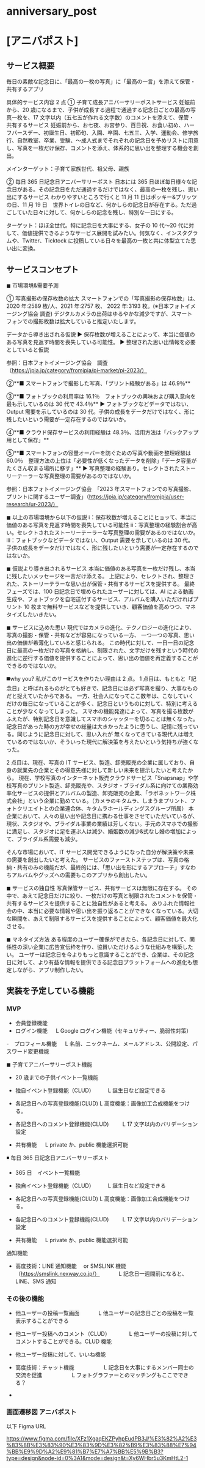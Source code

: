 # anniversary_post

# [アニバポスト]

## サービス概要

毎日の素敵な記念日に、「最高の一枚の写真」に「最高の一言」を添えて保管・共有するアプリ

具体的サービス内容 2 点
① 子育て成長アニバーサリーポストサービス
妊娠前から、20 歳になるまで、子供が成長する過程で通過する記念日ごとの最高の写真一枚を、17 文字以内（五七五が作れる文字数）のコメントを添えて、保管・共有するサービス
妊娠前から、お七夜、お宮参り、百日祝、お食い初め、ハーフバースデー、初誕生日、初節句、入園、卒園、七五三、入学、運動会、修学旅行、自然教室、卒業、受験、〜成人式までそれぞれの記念日を予めリストに用意し、写真を一枚だけ保存、コメントを添え、体系的に思い出を整理する機会を創出。

メインターゲット：子育て家族世代、祖父母、親族

② 毎日 365 日記念日アニバーサリーポスト
日本には 365 日ほぼ毎日様々な記念日がある。その記念日をただ通過するだけではなく、最高の一枚を残し、思い出にするサービス
わかりやすいところで行くと 11 月 11 日はポッキー&プリッツの日、11 月 19 日　世界トイレの日など、何かしらの記念日が存在する。ただ過ごしていた日々に対して、何かしらの記念を残し、特別な一日にする。

ターゲット：ほぼ全世代。特に記念日を大事にする、女子の 10 代〜20 代に対して、価値提供できるようなサービス展開を試みたい。何気なく、インスタグラムや、Twitter、Ticktock に投稿している日々を最高の一枚と共に体型立てた思い出に変換。

## サービスコンセプト

◼︎ 市場環境&需要予測

① 写真撮影の保存枚数の拡大
スマートフォンでの「写真撮影の保存枚数」は、2020 年:2589 枚/人、2021 年:2757 枚、 2022 年:3193 枚。(※日本フォトイメージング協会 調査) デジタルカメラの出荷はゆるやかな減少ですが、スマート フォンでの撮影枚数は拡大していると推定いたします。

データから導き出される仮説
▶︎ 保存枚数が増えることによって、本当に価値のある写真を見返す時間を喪失している可能性。
▶︎ 整理された思い出情報を必要としていると仮説

参照：日本フォトイメージング協会　調査（https://jpia.jp/category/fromjpia/pi-market/pi-2023/）

②**■ スマートフォンで撮影した写真、「プリント経験がある」は 46.9％**

③**■ フォトブックの利用率は 16.1％　フォトブックの興味および購入意向を最も示しているのは 30 代で 43.4％**
▶︎ フォトブックなどデータではない、Output 需要を示しているのは 30 代。子供の成長をデータだけではなく、形に残したいという需要が一定存在するのではないか。

④**■ クラウド保存サービスの利用経験は 48.3％、活用方法は「バックアップ用として保存」**

⑤**■ スマートフォンの容量オーバーを防ぐための写真や動画を整理経験は 60.0％　整理方法の上位は「必要性が低くなったデータを削除」「データ容量がたくさん収まる場所に移す」**
▶︎ 写真整理の経験あり。セレクトされたストーリーテーラーな写真整理の需要があるのではないか。

参照：日本フォトイメージング協会　「2023 年スマートフォンでの写真撮影、プリントに関するユーザー調査」（https://jpia.jp/category/fromjpia/user-research/ur-2023/）

◼︎ 以上の市場環境から以下の仮説
ⅰ：保存枚数が増えることにヒョッて、本当に価値のある写真を見返す時間を喪失している可能性
ⅱ：写真整理の経験割合が高い。セレクトされたストーリーテーラーな写真整理の需要があるのではないか。
ⅲ：フォトブックなどデータではない、Output 需要を示しているのは 30 代。子供の成長をデータだけではなく、形に残したいという需要が一定存在するのではないか。

◼︎ 仮説より導き出されるサービス
本当に価値のある写真を一枚だけ残し、本当に残したいメッセージを一言だけ添える。
上記により、セレクトされ、整理された、ストーリーテラーな思い出が保管・共有するサービスを提供する。
最終フェーズでは、100 日記念日で埋められたユーザーに対しては、AI による動画生成や、フォトブックを自宅送付するサービス、アルバムを購入いただければプリント 10 枚まで無料サービスなどを提供していき、顧客価値を高めつつ、マネタイズしたいきたい。

◼︎ サービスに込めた思い
現代ではカメラの進化、テクノロジーの進化により、写真の撮影・保管・共有などが容易になっている一方、
一つ一つの写真、思い出の価値が希薄化していると感じられる。
この時代に対して、一日一日の記念日に最高の一枚だけの写真を格納し、制限された、文字だけを残すという時代の進化に逆行する価値を提供することによって、思い出の価値を再定義することができるのではないか。

◼️why you?
私がこのサービスを作りたい理由は 2 点。
1 点目は、もともと「記念日」と呼ばれるものがとても好きで、記念日には必ず写真を撮り、大事なものだと捉えていたからである。
一方、社会人になってここ数年は、こなしていくだけの毎日になっていることが多く、記念日というものに対して、特別に考えることが少なくなってしまった。
スマホの機能発達によって、写真を撮る枚数がふえたが、特別記念日を意識してスマホのシャッターを切ることは無くなった。
記念日があった時の方が幸せの総量は大きかったように思うし、記憶に残っている。同じように記念日に対して、思い入れが
無くなってきている現代人は増えているのではないか、そういった現代に解決策を与えたいという気持ちが強くなった。

2 点目は、現在、写真の IT サービス、製造、卸売販売の企業に属しており、自身の就業先の企業とその得意先様に対して新しい未来を提示したいと考えたから。
現在、学校写真のインターネット販売クラウドサービス「Snapsnap」や学校写真のプリント製造、卸売販売や、スタジオ・ブライダル系に向けての業務効率化サービスの提供とアルバムの製造、卸売販売の企業、「ラボネットワーク株式会社」という企業に勤めている。（カメラのキタムラ、しまうまプリント、フォトクリエイトとの企業連合体、キタムラホールディングスグループ所属）
本企業において、人々の思い出や記念日に携わる仕事をさせていただいているが、現状、スタジオや、ブライダル事業の業績は芳しくない。手元のスマホでの撮影に満足し、スタジオに足を運ぶ人は減少、婚姻数の減少&式なし婚の増加によって、ブライダル系需要も減少。

そんな市場において、IT サービス開発できるようになった自分が解決策や未来の需要を創出したいと考えた。
サービスのファーストステップは、写真の格納・共有のみの機能だが、最終的には、「思い出を形にするアプローチ」すなわちアルバムやグッズへの需要もこのアプリから創出したい。

◼︎ サービスの独自性
写真保管サービス、共有サービスは無限に存在する。
その中で、あえて記念日だけに絞り、一枚だけの写真と制限されたコメントを保管・共有するサービスを提供することに独自性があると考える。
ありふれた情報社会の中、本当に必要な情報や思い出を振り返ることができなくなっている。大切な瞬間を、あえて制限するサービスを提供することによって、顧客価値を最大化させる。

◼︎ マネタイズ方法
ある程度のユーザー確保ができたら、各記念日に対して、関係性の深い企業に広告宣伝枠を作り、協賛いただけるような仕組みを構築したい。
ユーザーは記念日を今よりもっと意識することができ、企業は、その記念日に対して、より有益な情報を提供できる記念日プラットフォームへの進化も想定しながら、アプリ制作したい。

## 実装を予定している機能

### MVP

- 会員登録機能
- ログイン機能
  　 L Google ログイン機能（セキュリティー、脆弱性対策）

-　プロフィール機能
　 L 名前、ニックネーム、メールアドレス、公開設定、パスワード変更機能

◼︎ 子育てアニバーサリーポスト機能

- 20 歳までの子供イベント一覧機能

- 独自イベント登録機能（CLUD）
  　　 L 誕生日など設定できる

- 各記念日への写真登録機能(CLUD)
  L 高度機能：画像加工合成機能をつける。

- 各記念日へのコメント登録機能(CLUD)
  　　 L 17 文字以内のバリデーション設定
- 共有機能
  　 L private か、public 機能選択可能

◾️ 毎日 365 日記念日アニバーサリーポスト

- 365 日　イベント一覧機能

- 独自イベント登録機能（CLUD）
  　　 L 誕生日など設定できる

- 各記念日への写真登録機能(CLUD)
  L 高度機能：画像加工合成機能をつける。

- 各記念日へのコメント登録機能(CLUD)
  　　 L 17 文字以内のバリデーション設定
- 共有機能
  　 L private か、public 機能選択可能

通知機能

- 高度技術：LINE 通知機能　 or SMSLINK 機能（https://smslink.nexway.co.jp/）
  　　　 L 記念日一週間前になると、LINE、SMS 通知

### その後の機能

- 他ユーザーの投稿一覧画面
  　　　 L 他ユーザーの記念日ごとの投稿を一覧表示することができる

- 他ユーザー投稿へのコメント（CLUD）
  　　　 L 他ユーザーの投稿に対してコメントすることができる。CLUD 機能

- 他ユーザー投稿に対して、いいね機能

- 高度技術：チャット機能
  　　　　　 L 記念日を大事にするメンバー同士の交流を促進
  　　　　　 L フォトグラファーとのマッチングもここでできる？

-

### 画面遷移図 アニバポスト

以下 Figma URL

https://www.figma.com/file/XFz1XgaqEKZPyhpEudPB3J/%E3%82%A2%E3%83%8B%E3%83%90%E3%83%9D%E3%82%B9%E3%83%88%E7%94%BB%E9%9D%A2%E9%81%B7%E7%A7%BB%E5%9B%B3?type=design&node-id=0%3A1&mode=design&t=Xy6WHbr5u3KmHtL2-1
